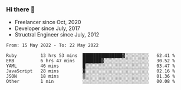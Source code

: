 ### Hi there 👋

- Freelancer since Oct, 2020
- Developer since July, 2017
- Structral Engineer since July, 2012

<!--START_SECTION:waka-->

```text
From: 15 May 2022 - To: 22 May 2022

Ruby         13 hrs 53 mins  ███████████████▓░░░░░░░░░   62.41 %
ERB          6 hrs 47 mins   ███████▓░░░░░░░░░░░░░░░░░   30.52 %
YAML         46 mins         █░░░░░░░░░░░░░░░░░░░░░░░░   03.47 %
JavaScript   28 mins         ▓░░░░░░░░░░░░░░░░░░░░░░░░   02.16 %
JSON         18 mins         ▒░░░░░░░░░░░░░░░░░░░░░░░░   01.36 %
Other        1 min           ░░░░░░░░░░░░░░░░░░░░░░░░░   00.08 %
```

<!--END_SECTION:waka-->
